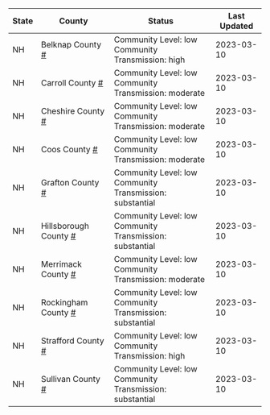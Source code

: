 State | County | Status | Last Updated
--- | --- | --- | --- 
NH | Belknap County <a href="#belknap_county">#</a> | <a name="belknap_county"></a>Community Level: low<br/>Community Transmission: high | 2023-03-10
NH | Carroll County <a href="#carroll_county">#</a> | <a name="carroll_county"></a>Community Level: low<br/>Community Transmission: moderate | 2023-03-10
NH | Cheshire County <a href="#cheshire_county">#</a> | <a name="cheshire_county"></a>Community Level: low<br/>Community Transmission: moderate | 2023-03-10
NH | Coos County <a href="#coos_county">#</a> | <a name="coos_county"></a>Community Level: low<br/>Community Transmission: moderate | 2023-03-10
NH | Grafton County <a href="#grafton_county">#</a> | <a name="grafton_county"></a>Community Level: low<br/>Community Transmission: substantial | 2023-03-10
NH | Hillsborough County <a href="#hillsborough_county">#</a> | <a name="hillsborough_county"></a>Community Level: low<br/>Community Transmission: substantial | 2023-03-10
NH | Merrimack County <a href="#merrimack_county">#</a> | <a name="merrimack_county"></a>Community Level: low<br/>Community Transmission: moderate | 2023-03-10
NH | Rockingham County <a href="#rockingham_county">#</a> | <a name="rockingham_county"></a>Community Level: low<br/>Community Transmission: substantial | 2023-03-10
NH | Strafford County <a href="#strafford_county">#</a> | <a name="strafford_county"></a>Community Level: low<br/>Community Transmission: high | 2023-03-10
NH | Sullivan County <a href="#sullivan_county">#</a> | <a name="sullivan_county"></a>Community Level: low<br/>Community Transmission: substantial | 2023-03-10
